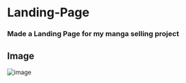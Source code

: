 # Landing-Page

### Made a Landing Page for my manga selling project

## Image
![image](https://github.com/Robim5/Landing-Page/assets/155723591/a9aa9c43-b6fe-4ae1-81ec-eb05749bf49b)
